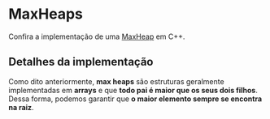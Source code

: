 # MaxHeaps

Confira a implementação de uma [MaxHeap](../src/heap/maxHeap/maxHeap.cpp) em C++.

## Detalhes da implementação

Como dito anteriormente, **max heaps** são estruturas geralmente implementadas em **arrays** e que **todo pai é maior
que os seus dois filhos**. Dessa forma, podemos garantir que **o maior elemento sempre se encontra na raiz**.
